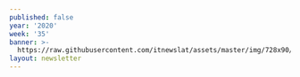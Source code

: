 ```yaml
---
published: false
year: '2020'
week: '35'
banner: >-
  https://raw.githubusercontent.com/itnewslat/assets/master/img/728x90/Banner-Resumen.jpg
layout: newsletter
---
```

